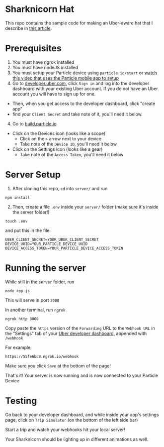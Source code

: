 # Sharknicorn Hat
This repo contains the sample code for making an Uber-aware hat that I describe in [this article](https://medium.com/@charlyn/12-months-of-makes-88bc288d41df).

# Prerequisites

1. You must have ngrok installed
2. You must have nodeJS installed
3. You must setup your Particle device using `particle.io/start` or [watch this video that uses the Particle mobile app to setup](https://vimeo.com/178282058)
3. Go to [developer.uber.com](http://developer.uber.com/), click `Sign in` and log into the developer dashboard with your existing Uber account. If you do not have an Uber account you will have to sign up for one.
  - Then, when you get access to the developer dashboard, click "create app"
  - find your `Client Secret` and take note of it, you'll need it below.
4. Go to [build.particle.io](https://build.particle.io/)
  - Click on the Devices icon (looks like a scope)
    - Click on the `>` arrow next to your device
    - Take note of the `Device ID`, you'll need it below
  - Click on the Settings icon (looks like a gear)
    - Take note of the `Access Token`, you'll need it below

# Server Setup

1. After cloning this repo, `cd` into `server/` and run
```
npm install
```
2. Then, create a file `.env` inside your `server/` folder (make sure it's inside the server folder!)
```
touch .env
```
and put this in the file:
```
UBER_CLIENT_SECRET=YOUR_UBER_CLIENT_SECRET
DEVICE_UUID=YOUR_PARTICLE_DEVICE_UUID
DEVICE_ACCESS_TOKEN=YOUR_PARTICLE_DEVICE_ACCESS_TOKEN
```

# Running the server

While still in the `server` folder, run
```
node app.js
```
This will serve in port `3000`

In another terminal, run `ngrok`
```
ngrok http 3000
```

Copy paste the `https` version of the `Forwarding` URL to the `Webhook URL` in the "Settings" tab of your [Uber developer dashboard](https://developer.uber.com/dashboard), appended with `/webhook`

For example:
```
https://55fe6bd8.ngrok.io/webhook
```
Make sure you click `Save` at the bottom of the page!

That's it! Your server is now running and is now connected to your Particle Device

# Testing

Go back to your developer dashboard, and while inside your app's settings page, click on `Trip Simulator` (on the bottom of the left side bar)

Start a trip and watch your webhooks hit your local server!

Your Sharknicorn should be lighting up in different animations as well.

